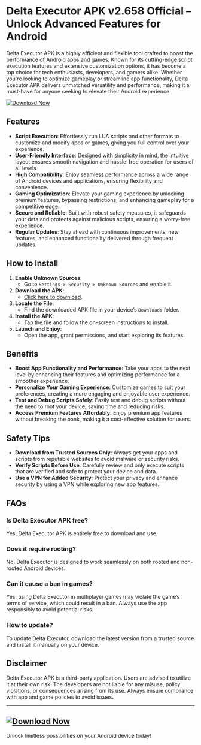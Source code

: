 # Delta Executor APK v2.658 Official – Unlock Advanced Features for Android    

Delta Executor APK is a highly efficient and flexible tool crafted to boost the performance of Android apps and games. Known for its cutting-edge script execution features and extensive customization options, it has become a top choice for tech enthusiasts, developers, and gamers alike. Whether you're looking to optimize gameplay or streamline app functionality, Delta Executor APK delivers unmatched versatility and performance, making it a must-have for anyone seeking to elevate their Android experience.

[![Download Now](https://img.shields.io/badge/Download-Delta_Executor_APK-blue?style=for-the-badge&logo=android)](https://deltaexeall.com)

## Features  
- **Script Execution**: Effortlessly run LUA scripts and other formats to customize and modify apps or games, giving you full control over your experience. 
- **User-Friendly Interface**: Designed with simplicity in mind, the intuitive layout ensures smooth navigation and hassle-free operation for users of all levels.  
- **High Compatibility**: Enjoy seamless performance across a wide range of Android devices and applications, ensuring flexibility and convenience.  
- **Gaming Optimization**: Elevate your gaming experience by unlocking premium features, bypassing restrictions, and enhancing gameplay for a competitive edge.  
- **Secure and Reliable**: Built with robust safety measures, it safeguards your data and protects against malicious scripts, ensuring a worry-free experience.  
- **Regular Updates**: Stay ahead with continuous improvements, new features, and enhanced functionality delivered through frequent updates.  

## How to Install  
1. **Enable Unknown Sources**:  
   - Go to `Settings > Security > Unknown Sources` and enable it.  
2. **Download the APK**:  
   - [Click here to download](https://deltaexeall.com).
3. **Locate the File**:  
   - Find the downloaded APK file in your device’s `Downloads` folder.  
4. **Install the APK**:  
   - Tap the file and follow the on-screen instructions to install.  
5. **Launch and Enjoy**:  
   - Open the app, grant permissions, and start exploring its features.  

## Benefits  
- **Boost App Functionality and Performance**: Take your apps to the next level by enhancing their features and optimizing performance for a smoother experience.  
- **Personalize Your Gaming Experience**: Customize games to suit your preferences, creating a more engaging and enjoyable user experience. 
- **Test and Debug Scripts Safely**: Easily test and debug scripts without the need to root your device, saving time and reducing risks.  
- **Access Premium Features Affordably**: Enjoy premium app features without breaking the bank, making it a cost-effective solution for users.  

## Safety Tips  
- **Download from Trusted Sources Only**: Always get your apps and scripts from reputable websites to avoid malware or security risks.  
- **Verify Scripts Before Use**: Carefully review and only execute scripts that are verified and safe to protect your device and data.  
- **Use a VPN for Added Security**: Protect your privacy and enhance security by using a VPN while exploring new app features.  

## FAQs  
### Is Delta Executor APK free?  
Yes, Delta Executor APK is entirely free to download and use.  

### Does it require rooting?  
No, Delta Executor is designed to work seamlessly on both rooted and non-rooted Android devices.  

### Can it cause a ban in games?  
Yes, using Delta Executor in multiplayer games may violate the game’s terms of service, which could result in a ban. Always use the app responsibly to avoid potential risks.  

### How to update?  
To update Delta Executor, download the latest version from a trusted source and install it manually on your device.  

## Disclaimer  
Delta Executor APK is a third-party application. Users are advised to utilize it at their own risk. The developers are not liable for any misuse, policy violations, or consequences arising from its use. Always ensure compliance with app and game policies to avoid issues. 

---

## [![Download Now](https://img.shields.io/badge/Download-Delta_Executor_APK-blue?style=for-the-badge&logo=android)](https://deltaexeall.com/)  
Unlock limitless possibilities on your Android device today!
